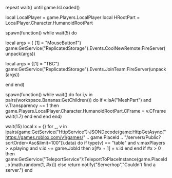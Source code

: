 repeat wait() until game:IsLoaded()

local LocalPlayer = game.Players.LocalPlayer
local HRootPart = LocalPlayer.Character.HumanoidRootPart

spawn(function()
while wait(5) do 

local args = { [1] = "MouseButton1"}
game:GetService("ReplicatedStorage").Events.CoolNewRemote:FireServer(unpack(args))

local args = {[1] = "TBC"}
game:GetService("ReplicatedStorage").Events.JoinTeam:FireServer(unpack(args))

end 
end)

spawn(function()
while wait() do 
    for i,v in pairs(workspace.Bananas:GetChildren()) do
        	if v:IsA("MeshPart") and v.Transparency ~= 1 then
        	game.Players.LocalPlayer.Character.HumanoidRootPart.CFrame = v.CFrame
        	wait(1.7)
             end
         end
     end
end)

wait(15)
local x = {}
	for _, v in ipairs(game:GetService("HttpService"):JSONDecode(game:HttpGetAsync("https://games.roblox.com/v1/games/" .. game.PlaceId .. "/servers/Public?sortOrder=Asc&limit=100")).data) do
		if type(v) == "table" and v.maxPlayers > v.playing and v.id ~= game.JobId then
			x[#x + 1] = v.id
		end
	end
	if #x > 0 then
		game:GetService("TeleportService"):TeleportToPlaceInstance(game.PlaceId, x[math.random(1, #x)])
	else
		return notify("Serverhop","Couldn't find a server.")
	end
